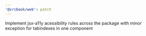 ```yaml
---
'@srcbook/web': patch
---
```


Implement jsx-a11y acessibility rules across the package with minor exception for tabindexes in one component
